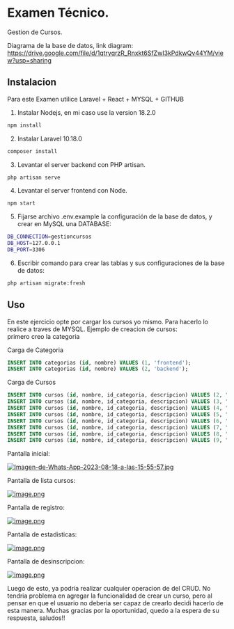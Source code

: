 # Examen Técnico.
Gestion de Cursos. 


Diagrama de la base de datos, link diagram: https://drive.google.com/file/d/1qtryqrzR_Rnxkt6SfZwI3kPdkwQv44YM/view?usp=sharing <br />
## Instalacion

Para este Examen utilice Laravel + React + MYSQL + GITHUB <br />

1. Instalar Nodejs, en mi caso use la version 18.2.0 

```bash
npm install  
```

2. Instalar Laravel 10.18.0

```bash
composer install
```

3. Levantar el server backend con PHP artisan.

```bash
php artisan serve
```

4. Levantar el server frontend con Node.

```bash
npm start
```

5. Fijarse archivo .env.example la configuración de la base de datos, y crear en MySQL una DATABASE:

```bash
DB_CONNECTION=gestioncursos
DB_HOST=127.0.0.1
DB_PORT=3306
```

6. Escribir comando para crear las tablas y sus configuraciones de la base de datos:
   
```bash
php artisan migrate:fresh
```

## Uso

En este ejercicio opte por cargar los cursos yo mismo. Para hacerlo lo realice a traves de MYSQL. Ejemplo de creacion de cursos:<br />
primero creo la categoria <br />

Carga de Categoria
```sql
INSERT INTO categorias (id, nombre) VALUES (1, 'frontend');
INSERT INTO categorias (id, nombre) VALUES (2, 'backend');
```

Carga de Cursos
```sql
INSERT INTO cursos (id, nombre, id_categoria, descripcion) VALUES (2, "Javscript", 2, "Curso que muestra las bases de javascript backend");
INSERT INTO cursos (id, nombre, id_categoria, descripcion) VALUES (3, "PHP", 1, "Curso que muestra las bases de PHP");
INSERT INTO cursos (id, nombre, id_categoria, descripcion) VALUES (4, "PHP", 2, "Curso que muestra las bases de PHP backend"); 
INSERT INTO cursos (id, nombre, id_categoria, descripcion) VALUES (5, "React", 1, "Curso que muestra las bases de React backend");
INSERT INTO cursos (id, nombre, id_categoria, descripcion) VALUES (6, "Laravel", 2, "Curso que muestra las bases de Laravel backend");
INSERT INTO cursos (id, nombre, id_categoria, descripcion) VALUES (7, "MoongoDb", 2, "Curso que muestra las bases de MoongoDb"); 
INSERT INTO cursos (id, nombre, id_categoria, descripcion) VALUES (8, "Node", 2, "Curso que muestra las bases de Nodejs backend"); 
INSERT INTO cursos (id, nombre, id_categoria, descripcion) VALUES (9, "Angular", 1, "Curso que muestra las bases de PHP");
```
      


Pantalla inicial:

[![Imagen-de-Whats-App-2023-08-18-a-las-15-55-57.jpg](https://i.postimg.cc/prvW0CvH/Imagen-de-Whats-App-2023-08-18-a-las-15-55-57.jpg)](https://postimg.cc/34LQNgWS) <br />

Pantalla de lista cursos:

[![image.png](https://i.postimg.cc/BZNf94cD/image.png)](https://postimg.cc/0r6B7g42) 

Pantalla de registro:

[![image.png](https://i.postimg.cc/5t5kBSsv/image.png)](https://postimg.cc/4Kd5ZVkN)

Pantalla de estadisticas:

[![image.png](https://i.postimg.cc/j5dvz0w0/image.png)](https://postimg.cc/WDCMvywX) 

Pantalla de desinscripcion:

[![image.png](https://i.postimg.cc/CxsQD4P8/image.png)](https://postimg.cc/68TcxCN6) 

Luego de esto, ya podria realizar cualquier operacion de del CRUD. 
No tendria problema en agregar la funcionalidad de crear un curso, pero al pensar en que el usuario no deberia ser capaz de crearlo decidi hacerlo de esta manera.
Muchas gracias por la oportunidad, quedo a la espera de su respuesta, saludos!!
